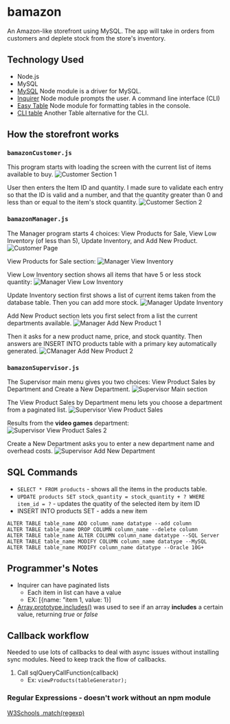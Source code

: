 # bamazon
An Amazon-like storefront using MySQL. The app will take in orders from customers and deplete stock from the store's inventory.

## Technology Used
* Node.js
* MySQL
* [MySQL](https://www.npmjs.com/package/mysql) Node module is a driver for MySQL. 
* [Inquirer](https://www.npmjs.com/package/inquirer) Node module prompts the user. A command line interface (CLI)
* [Easy Table](https://www.npmjs.com/package/easy-table) Node module for formatting tables in the console.
* [CLI table](https://www.npmjs.com/package/cli-table) Another Table alternative for the CLI.

## How the storefront works
### `bamazonCustomer.js`
This program starts with loading the screen with the current list of items available to buy.
![Customer Section 1](/assets/customer-1.JPG)

User then enters the Item ID and quantity. I made sure to validate each entry so that the ID is valid and a number, and that the quantity greater than 0 and less than or equal to the item's stock quantity.
![Customer Section 2](/assets/customer-2.JPG)

### `bamazonManager.js`
The Manager program starts 4 choices: View Products for Sale, View Low Inventory (of less than 5), Update Inventory, and Add New Product.
![Customer Page](/assets/manager-1.JPG)

View Products for Sale section:
![Manager View Inventory](/assets/manager-allinventory.JPG)

View Low Inventory section shows all items that have 5 or less stock quantity:
![Manager View Low Inventory](/assets/manager-low-inv.JPG)

Update Inventory section first shows a list of current items taken from the database table. Then you can add more stock.
![Manager Update Inventory](/assets/manager-update-stock.JPG)

Add New Product section lets you first select from a list the current departments available. 
![Manager Add New Product 1](/assets/manager-insert-1.JPG)

Then it asks for a new product name, price, and stock quantity. Then answers are INSERT INTO products table with a primary key automatically generated.
![CManager Add New Product 2](/assets/manager-insert-2.JPG)

### `bamazonSupervisor.js`
The Supervisor main menu gives you two choices: View Product Sales by Department and Create a New Department. 
![Supervisor Main section](/assets/supervisor-main.JPG)

The View Product Sales by Department menu lets you choose a department from a paginated list. 
![Supervisor View Product Sales](/assets/supervisor-dept1.JPG)

Results from the **video games** department: 
![Supervisor View Product Sales 2](/assets/supervisor-dept2.JPG)

Create a New Department asks you to enter a new department name and overhead costs.
![Supervisor Add New Department](/assets/supervisor-dept2.JPG)


## SQL Commands
* `SELECT * FROM products` - shows all the items in the products table.
* `UPDATE products SET stock_quantity = stock_quantity + ? WHERE item_id = ?` - updates the quatity of the selected item by item ID
* INSERT INTO products SET - adds a new item

```
ALTER TABLE table_name ADD column_name datatype --add column
ALTER TABLE table_name DROP COLUMN column_name --delete column
ALTER TABLE table_name ALTER COLUMN column_name datatype --SQL Server
ALTER TABLE table_name MODIFY COLUMN column_name datatype --MySQL
ALTER TABLE table_name MODIFY column_name datatype --Oracle 10G+
```

## Programmer's Notes
* Inquirer can have paginated lists
    * Each item in list can have a value
    * EX: [{name: "item 1, value: 1}]
* [Array.prototype.includes()](https://developer.mozilla.org/en-US/docs/Web/JavaScript/Reference/Global_Objects/Array/includes) was used to see if an array **includes** a certain value, returning *true* or *false*

## Callback workflow
Needed to use lots of callbacks to deal with async issues without installing sync modules.
Need to keep track the flow of callbacks.
1. Call sqlQueryCallFunction(callback)
    * Ex: `viewProducts(tableGenerator);`

### Regular Expressions - doesn't work without an npm module
[W3Schools .match(regexp)](https://www.w3schools.com/js/js_regexp.asp)